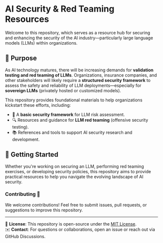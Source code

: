 # AI Security & Red Teaming Resources  

Welcome to this repository, which serves as a resource hub for securing and enhancing the security of the AI industry—particularly large language models (LLMs) within organizations.  

## 🚀 Purpose  

As AI technology matures, there will be increasing demands for **validation testing and red teaming of LLMs**. Organizations, insurance companies, and other stakeholders will likely require a **structured security framework** to assess the safety and reliability of LLM deployments—especially for **sovereign LLMs** (privately hosted or customized models).  

This repository provides foundational materials to help organizations kickstart these efforts, including:  

- 📌 A **basic security framework** for LLM risk assessment.  
- 🔍 Resources and guidance for **LLM red teaming** (offensive security testing).  
- 📚 References and tools to support AI security research and development.  

## 📂 Getting Started  

Whether you're working on securing an LLM, performing red teaming exercises, or developing security policies, this repository aims to provide practical resources to help you navigate the evolving landscape of AI security.  

### Contributing 🤝  
We welcome contributions! Feel free to submit issues, pull requests, or suggestions to improve this repository.  

---
  
📌 **License**: This repository is open-source under the [MIT License](LICENSE).  
✉️ **Contact**: For questions or collaborations, open an issue or reach out via GitHub Discussions.  
